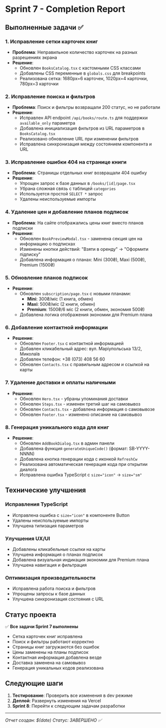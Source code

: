 # Sprint 7 - Completion Report

## Выполненные задачи ✅

### 1. Исправление сетки карточек книг
- **Проблема**: Неправильное количество карточек на разных разрешениях экрана
- **Решение**: 
  - Обновлен `BooksCatalog.tsx` с кастомными CSS классами
  - Добавлены CSS переменные в `globals.css` для breakpoints
  - Реализована сетка: 1680px=6 карточек, 1020px=4 карточки, 780px=3 карточки

### 2. Исправление поиска и фильтров
- **Проблема**: Поиск и фильтры возвращали 200 статус, но не работали
- **Решение**:
  - Исправлен API endpoint `/api/books/route.ts` для поддержки `available_only` параметра
  - Добавлена инициализация фильтров из URL параметров в `BooksCatalog.tsx`
  - Реализовано обновление URL при изменении фильтров
  - Исправлена синхронизация между состоянием компонента и URL

### 3. Исправление ошибки 404 на странице книги
- **Проблема**: Страницы отдельных книг возвращали 404 ошибку
- **Решение**:
  - Упрощен запрос к базе данных в `/books/[id]/page.tsx`
  - Убрана сложная связь с таблицей `categories`
  - Используется простой `SELECT *` запрос
  - Удалены неиспользуемые импорты

### 4. Удаление цен и добавление планов подписок
- **Проблема**: На сайте отображались цены книг вместо планов подписки
- **Решение**:
  - Обновлен `BookPreviewModal.tsx` - заменена секция цен на информацию о подписках
  - Изменены кнопки действий: "Взяти в оренду" → "Оформити підписку"
  - Добавлена информация о планах: Mini (300₴), Maxi (500₴), Premium (1500₴)

### 5. Обновление планов подписок
- **Решение**:
  - Обновлен `subscription/page.tsx` с новыми планами:
    - **Mini**: 300₴/міс (1 книга, обмен)
    - **Maxi**: 500₴/міс (2 книги, обмен)  
    - **Premium**: 1500₴/6 міс (2 книги, обмен, экономия 500₴)
  - Добавлена логика отображения экономии для Premium плана

### 6. Добавление контактной информации
- **Решение**:
  - Обновлен `Footer.tsx` с контактной информацией
  - Добавлен кликабельный адрес: вул. Маріупольська 13/2, Миколаїв
  - Добавлен телефон: +38 (073) 408 56 60
  - Обновлен `Contacts.tsx` с правильным адресом и ссылкой на карты

### 7. Удаление доставки и оплаты наличными
- **Решение**:
  - Обновлен `Hero.tsx` - убраны упоминания доставки
  - Обновлен `Steps.tsx` - изменен третий шаг на самовывоз
  - Обновлен `Contacts.tsx` - добавлена информация о самовывозе
  - Обновлен `Footer.tsx` - изменено описание на самовывоз

### 8. Генерация уникального кода для книг
- **Решение**:
  - Обновлен `AddBookDialog.tsx` в админ панели
  - Добавлена функция `generateUniqueCode()` (формат: SB-YYYY-NNNN)
  - Добавлена кнопка генерации кода с иконкой `RefreshCw`
  - Реализована автоматическая генерация кода при открытии диалога
  - Исправлена ошибка TypeScript с `size="icon"` → `size="sm"`

## Технические улучшения

### Исправления TypeScript
- Исправлена ошибка с `size="icon"` в компоненте Button
- Удалены неиспользуемые импорты
- Улучшена типизация параметров

### Улучшения UX/UI
- Добавлены кликабельные ссылки на карты
- Улучшена информация о планах подписок
- Добавлена визуальная индикация экономии для Premium плана
- Улучшена навигация и фильтрация

### Оптимизация производительности
- Исправлена работа поиска и фильтров
- Упрощены запросы к базе данных
- Улучшена синхронизация состояния с URL

## Статус проекта

✅ **Все задачи Sprint 7 выполнены**
- Сетка карточек книг исправлена
- Поиск и фильтры работают корректно
- Страницы книг загружаются без ошибок
- Цены заменены на планы подписок
- Контактная информация добавлена везде
- Доставка заменена на самовывоз
- Генерация уникальных кодов реализована

## Следующие шаги

1. **Тестирование**: Проверить все изменения в dev режиме
2. **Деплой**: Развернуть изменения на Vercel
3. **Sprint 8**: Перейти к следующим задачам разработки

---
*Отчет создан: $(date)*
*Статус: ЗАВЕРШЕНО ✅*
